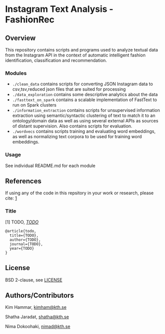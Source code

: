 # Instagram Text Analysis - FashionRec

## Overview

This repository contains scripts and programs used to analyze textual data from the Instagram API in the context of automatic intelligent fashion identification, classification and recommendation.

### Modules

- `./clean_data` contains scripts for converting JSON Instagram data to csv,tsv,reduced json files that are suited for processing
- `./data_exploration` contains some descriptive analytics about the data
- `./fasttext_on_spark` contains a scalable implementation of FastText to run on Spark clusters
- `./information_extraction` contains scripts for unsupervised information extraction using semantic/syntactic clustering of text to match it to an ontology/domain data as well as using several external APIs as sources of distant supervision. Also contains scripts for evaluation.
- `./wordvecs` contains scripts training and evaluating word embeddings, as well as normalizing text corpora to be used for training word embeddings.
 
### Usage

See individual README.md for each module

## References 

If using any of the code in this repsitory in your work or research, please cite: [1](TODO)

### Title

[1] TODO, [*TODO*](link)

```
@article{todo,
  title={TODO},
  author={TODO},
  journal={TODO},
  year={TODO}
}
```

## License

BSD 2-clause, see [LICENSE](./LICENSE)

## Authors/Contributors

Kim Hammar, [kimham@kth.se](mailto:kimham@kth.se)

Shatha Jaradat, [shatha@kth.se](mailto:shatha@kth.se)

Nima Dokoohaki, [nimad@kth.se](mailto:nimad@kth.se)


